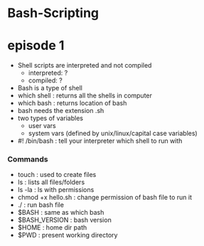 # Bash-Scripting

# episode 1

- Shell scripts are interpreted and not compiled
  - interpreted: ?
  - compiled: ?
- Bash is a type of shell
- which shell : returns all the shells in computer
- which bash : returns location of bash
- bash needs the extension .sh
- two types of variables
  - user vars
  - system vars (defined by unix/linux/capital case variables)
- #! /bin/bash : tell your interpreter which shell to run with

### Commands

- touch : used to create files
- ls : lists all files/folders
- ls -la : ls with permissions
- chmod +x hello.sh : change permission of bash file to run it
- ./ : run bash file
- $BASH : same as which bash
- $BASH_VERSION : bash version
- $HOME : home dir path
- $PWD : present working directory
